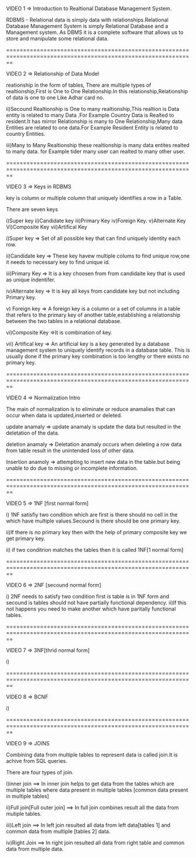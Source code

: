 VIDEO 1    =>   Introduction to Realtional Database Management System.

RDBMS - Relational data is simply data with relationships.Relational Database Management System is simply Relational Database and a Management system. As DBMS it is a complete software that allows us to store and manipulate some relational data.


==============================================================================================================


VIDEO 2 => Relationship of Data Model

reationship in the form of tables, There are multiple types of realtionship,First is One to One Relationship.In this relationship,Relationship of data is one to one Like Adhar card no.

ii)Secound Realtionship is One to many realtionship,This realtion is Data entity is related to many Data .For Example Country Data is Realted to resident.It has mirror Relationship is many to One Relationship,Many data Entities are related to one data.For Example Resident Entity is related to country Entities.

iii)Many to Many Realtionship  these realtionship is many data entites realted to many data.
for Example tider many user can realted to many other user.


==============================================================================================================

VIDEO 3 => Keys in RDBMS

key is column or multiple column that uniquely identifies a row in a Table.

There are seven keys

i)Super key
ii)Candidate key
iii)Primary Key
iv)Foreign Key.
v)Alternate Key
Vi)Composite Key
vii)Artifical Key


i)Super key =>  Set of all possible key that can find uniquely identity each row.

ii)Candidate key => These key havew multiple colums to find unique row,one it needs to necessary key to find unique id. 

iii)Primary Key => It is a key choosen from from candidaite key that is used as unique indentifer.

iv)Alternate key => It is key all keys from candidate key but not including Primary key.

v) Foreign key => A foreign key is a column or a set of columns in a table that refers to the primary key of another table,establishing a relationship between the two tables in a relational database.

vi)Composite Key =>It is combination of key.

vii) Artifical key => An artificial key is a key generated by a database management system to uniquely identify records in a database table. This is usually done if the primary key combination is too lengthy or there exists no primary key.


==============================================================================================================

VIDEO 4 => Normalization Intro

The main of normalization is to eliminate or reduce anamalies that can occur when data is updated,inserted or deleted.


update anamaly  =>  update anamaly is update the data but resulted in the deletation of the data.

deletion anamaly => Deletation anamaly occurs when deleting a row data from table result in the unintended loss of other data.

Insertion anamoly => attempting to insert new data in the table.but being unable to do due to missing or incomplete information.

==============================================================================================================

VIDEO 5 => 1NF  [first normal form]

i) 1NF satisfiy two condition which are first is there should no cell in the which have multiple values.Secound is there should be one primary key.

ii)If there is no primary key then with the help of primary composite key we get primary key.

ii) if two conditrion matches the tables then it is called 1NF[1 normal form]


==============================================================================================================

VIDEO 6 => 2NF [secound normal form]

i) 2NF needs to satisfy two condition first is table is in 1NF form and secound is tables should not have partially functional dependency.
ii)If this not happens you need to make another which have paritally functional tables.


==============================================================================================================

VIDEO 7 => 3NF[thrid normal form]

i)

==============================================================================================================

VIDEO 8 => BCNF

i)

==============================================================================================================

VIDEO 9 => JOINS

Combining data from multiple tables to represent data is called join.It is achive from SQL queries.

There are four types of join.

i)inner join ==> In inner join helps to get data from the tables which are multiple tables where data present in multiple tables [common data present in multiple tables]


ii)Full join[Full outer join] ==> In full join combines result all the data from mutiple tables.

iii)Left join ==> In left join resulted all data from left data[tables 1] and common data from multiple [tables 2] data.

iv)Right Join ==> In right join resulted all data from right table and common data from multiple data.
